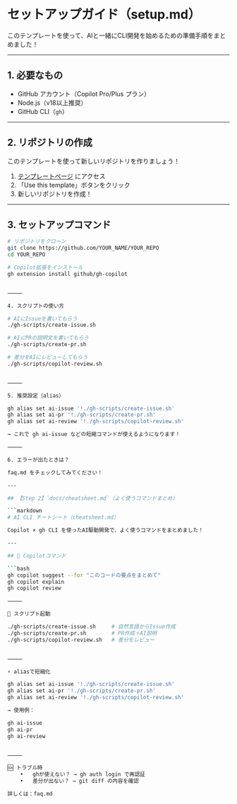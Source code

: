 # セットアップガイド（setup.md）

このテンプレートを使って、AIと一緒にCLI開発を始めるための準備手順をまとめました！

---

## 1. 必要なもの

- GitHub アカウント（Copilot Pro/Plus プラン）
- Node.js（v18以上推奨）
- GitHub CLI（`gh`）

---

## 2. リポジトリの作成

このテンプレートを使って新しいリポジトリを作りましょう！

1. [テンプレートページ](https://github.com/20m61/ai-cli-dev-template) にアクセス
2. 「Use this template」ボタンをクリック
3. 新しいリポジトリを作成！

---

## 3. セットアップコマンド

```bash
# リポジトリをクローン
git clone https://github.com/YOUR_NAME/YOUR_REPO
cd YOUR_REPO

# Copilot拡張をインストール
gh extension install github/gh-copilot


⸻

4. スクリプトの使い方

# AIにIssueを書いてもらう
./gh-scripts/create-issue.sh

# AIにPRの説明文を書いてもらう
./gh-scripts/create-pr.sh

# 差分をAIにレビューしてもらう
./gh-scripts/copilot-review.sh


⸻

5. 推奨設定（alias）

gh alias set ai-issue '!./gh-scripts/create-issue.sh'
gh alias set ai-pr '!./gh-scripts/create-pr.sh'
gh alias set ai-review '!./gh-scripts/copilot-review.sh'

→ これで gh ai-issue などの短縮コマンドが使えるようになります！

⸻

6. エラーが出たときは？

faq.md をチェックしてみてください！

---

## 【Step 2】`docs/cheatsheet.md`（よく使うコマンドまとめ）

```markdown
# AI CLI チートシート（cheatsheet.md）

Copilot × gh CLI を使ったAI駆動開発で、よく使うコマンドをまとめました！

---

## 🧠 Copilotコマンド

```bash
gh copilot suggest --for "このコードの要点をまとめて"
gh copilot explain
gh copilot review

⸻

🚀 スクリプト起動

./gh-scripts/create-issue.sh     # 自然言語からIssue作成
./gh-scripts/create-pr.sh        # PR作成＋AI説明
./gh-scripts/copilot-review.sh   # 差分をレビュー


⸻

⚡ aliasで短縮化

gh alias set ai-issue '!./gh-scripts/create-issue.sh'
gh alias set ai-pr '!./gh-scripts/create-pr.sh'
gh alias set ai-review '!./gh-scripts/copilot-review.sh'

→ 使用例：

gh ai-issue
gh ai-pr
gh ai-review


⸻

🆘 トラブル時
	•	ghが使えない？ → gh auth login で再認証
	•	差分が出ない？ → git diff の内容を確認

詳しくは：faq.md

